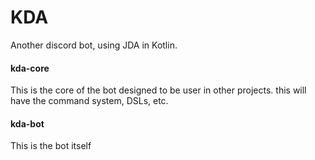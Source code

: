 # KDA
Another discord bot, using JDA in Kotlin.

#### kda-core
This is the core of the bot designed to be user in other projects. this will have the command system, DSLs, etc.

#### kda-bot
This is the bot itself

